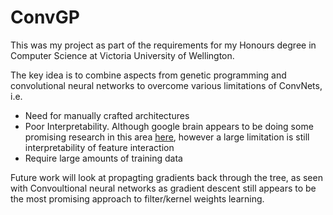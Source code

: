 # ConvGP

This was my project as part of the requirements for my Honours degree in Computer Science at Victoria University of Wellington. 

The key idea is to combine aspects from genetic programming and convolutional neural networks
to overcome various limitations of ConvNets, i.e.

- Need for manually crafted architectures
- Poor Interpretability. Although google brain appears to be doing some promising research in this area [here](https://distill.pub/2017/feature-visualization/), however a large limitation is still interpretability of feature interaction 
- Require large amounts of training data

Future work will look at propagting gradients back through the tree, as seen with Convoultional neural networks
as gradient descent still appears to be the most promising approach to filter/kernel weights learning.
